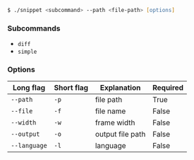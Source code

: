 ```zsh
$ ./snippet <subcommand> --path <file-path> [options]
```

### Subcommands

- `diff`
- `simple`

### Options

| Long flag     | Short flag | Explanation      | Required |
| ------------- | ---------- | ---------------- | -------- |
| `--path`      | `-p`       | file path        | True     |
| `--file`      | `-f`       | file name        | False    |
| `--width`     | `-w`       | frame width      | False    |
| `--output`    | `-o`       | output file path | False    |
| `--language`  | `-l`       | language         | False    |
